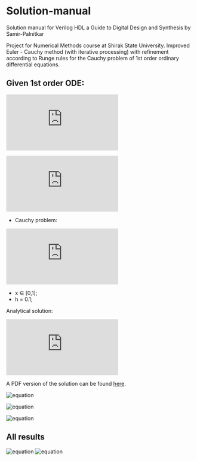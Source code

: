 # Solution-manual
Solution manual for Verilog HDL a Guide to Digital Design and Synthesis by Samir-Palnitkar

Project for Numerical Methods course at Shirak State University.
Improved Euler - Cauchy method (with iterative processing) with refinement according to Runge rules for the Cauchy problem of 1st order ordinary differential equations.

## Given 1st order ODE:
![equation](https://latex.codecogs.com/gif.latex?%5Cfrac%7Bdy%7D%7Bdx%7D%3Df%28x%2Cy%29)

![equation](https://latex.codecogs.com/gif.latex?%5Cfrac%7Bdy%7D%7Bdx%7D%3D%5Cfrac%7B-3%20x%20y&plus;8%20y-x%5E%7B2%7D%7D%7Bx%5E%7B2%7D-5%20x&plus;6%7D)

- Cauchy problem:

![equation](https://latex.codecogs.com/gif.latex?x_0%3D0%3B%20%5Cquad%20y_0%3D-1)

- x ∈ [0,1];
- h = 0.1;

Analytical solution:

![equation](https://latex.codecogs.com/gif.latex?y%3D%5Cfrac%7B-%5Cfrac%7B1%7D%7B4%7Dx%5E4%20&plus;%20%5Cfrac%7B2%7D%7B3%7Dx%5E3%20&plus;%2012%7D%7B%28x%20-2%29%5E2%28x-3%29%7D)

A PDF version of the solution can be found
[here](https://vk.com/doc409016625_620323846?hash=e8bbd48b30bba37c5f&dl=059fb84b01bebb496c).


![equation](https://sun9-56.userapi.com/impg/5Uqb7StUlgrHCOkCHG79oJOLOKzHJD0g6WezWA/a6KmBljpFrM.jpg?size=810x1080&quality=96&sign=062f01cdfe78d9265a30fd8da59b7865&type=album)

![equation](https://sun9-40.userapi.com/impg/pQh6wqSC3dVrrWkCY7Q5Dv2qhP33RIDnKg0-oQ/IsSAZ5yrTIw.jpg?size=754x1080&quality=96&sign=bd5645c724b02933a458021175facfb5&type=album)

![equation](https://sun9-83.userapi.com/impg/E0RKdT5dhGL0cvX7qUje4QxzDMI2-ASdHJJxFA/EiLk0CaVoUc.jpg?size=1080x721&quality=96&sign=df50176add4cb9199ddbacc3605c4005&type=album)

## All results
![equation](https://psv4.userapi.com/c536436/u409016625/docs/d27/beba7cab986a/Figure_1.png?extra=xzdGMsh4dBXp5yLFAaNnh5R2ydVrKKfkwSLcHkkB2BFxu7EUSPyW68smWokTKVS5S4EFyKnhv2k886DFg8O62RpBBnap0k1uWrl1r__jLJC0dOtQFnoV-ndECV3HrqpV_Kpj4XMgJtTDA_t45XtA_BuA)
![equation](https://psv4.userapi.com/c536436/u409016625/docs/d30/fb3a36554a23/Figure_3.png?extra=UlPUl9JSWARAmqyt9CCHDkB23YYnaQM-W_T3ZEj_Ol-w70v_yhWCStDQg_E175n8MYTBDSpLcE1Z6iSrIOGWcSziKyck-mWKo2Ve2qpH-F7g9G2toxwGh0u0qakdikIxXsLQ2_FmihOsoqetxufM_C_R)


